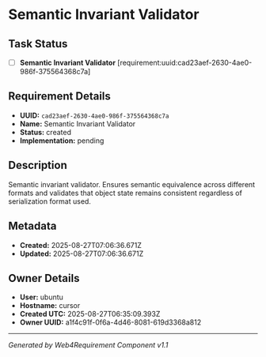 # Semantic Invariant Validator

## Task Status
- [ ] **Semantic Invariant Validator** [requirement:uuid:cad23aef-2630-4ae0-986f-375564368c7a]

## Requirement Details

- **UUID:** `cad23aef-2630-4ae0-986f-375564368c7a`
- **Name:** Semantic Invariant Validator
- **Status:** created
- **Implementation:** pending

## Description

Semantic invariant validator. Ensures semantic equivalence across different formats and validates that object state remains consistent regardless of serialization format used.

## Metadata

- **Created:** 2025-08-27T07:06:36.671Z
- **Updated:** 2025-08-27T07:06:36.671Z

## Owner Details

- **User:** ubuntu
- **Hostname:** cursor
- **Created UTC:** 2025-08-27T06:35:09.393Z
- **Owner UUID:** a1f4c91f-0f6a-4d46-8081-619d3368a812

---

*Generated by Web4Requirement Component v1.1*